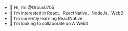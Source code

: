 - 👋 Hi, I’m @Groux0705
- 👀 I’m interested in React、ReactNative、NodeJs、Web3
- 🌱 I’m currently learning ReactNative
- 💞️ I’m looking to collaborate on A Web3

<!---
Groux0705/Groux0705 is a ✨ special ✨ repository because its `README.md` (this file) appears on your GitHub profile.
You can click the Preview link to take a look at your changes.
--->
